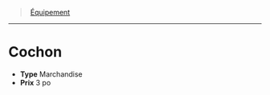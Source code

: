 ﻿---
!Equipment
Type: Marchandise
Price: 3 po
Id: equipment_hd.md#cochon
ParentLink: equipment_hd.md#Équipement
Name: Cochon
ParentName: Équipement
NameLevel: 1
---
> [Équipement](hd_equipment.md)

---

# Cochon

- **Type** Marchandise
- **Prix** 3 po

